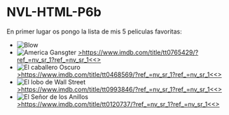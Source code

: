 # NVL-HTML-P6b
<p> En primer lugar os pongo la lista de mis 5 peliculas favoritas:</p>
<ul>
  <li> <img src="https://m.media-amazon.com/images/M/MV5BYjg5ZDkzZWEtZDQ2ZC00Y2ViLThhMzYtMmIxZDYzYTY2Y2Y2XkEyXkFqcGdeQXVyODAwMTU1MTE@._V1_.jpg" alt="Blow"> </li>
  <a href="https://www.imdb.com/title/tt0221027/?ref_=nv_sr_1?ref_=nv_sr_1"></a>
  <li> <img src="https://m.media-amazon.com/images/M/MV5BMjFmZGI2YTEtYmJhMS00YTE5LWJjNjAtNDI5OGY5ZDhmNTRlXkEyXkFqcGdeQXVyODAwMTU1MTE@._V1_.jpg" alt="America Gansgter"
  </li>
    <a href=>>https://www.imdb.com/title/tt0765429/?ref_=nv_sr_1?ref_=nv_sr_1<<></a>
  <li> <img src="https://pics.filmaffinity.com/El_caballero_oscuro-102763119-large.jpg" alt="El caballero Oscuro"> </li>
  <a href=>>https://www.imdb.com/title/tt0468569/?ref_=nv_sr_1?ref_=nv_sr_1<<></a>
  <li> <img src="https://m.media-amazon.com/images/M/MV5BMjIxMjgxNTk0MF5BMl5BanBnXkFtZTgwNjIyOTg2MDE@._V1_.jpg" alt="El lobo de Wall Street"> </li>
  <a href=>>https://www.imdb.com/title/tt0993846/?ref_=nv_sr_1?ref_=nv_sr_1<<></a>
  <li> <img src="https://www.infobae.com/new-resizer/6MjzCLsu23Lw9ttpekiw5J77O_c=/750x0/filters:quality(100)/s3.amazonaws.com/arc-wordpress-client-uploads/infobae-wp/wp-content/uploads/2016/10/01180456/El-Se%C3%B1or-de-los-Anillos.jpg" alt="El Señor de los Anillos"> </li>
  <a href=>>https://www.imdb.com/title/tt0120737/?ref_=nv_sr_1?ref_=nv_sr_1<<></a>
</ul>  
    
